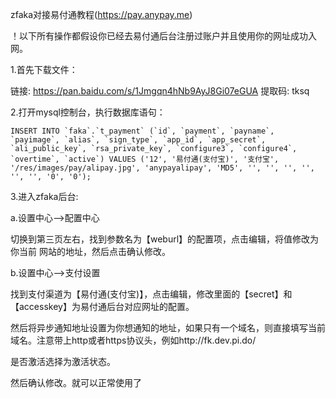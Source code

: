 zfaka对接易付通教程(https://pay.anypay.me)

！以下所有操作都假设你已经去易付通后台注册过账户并且使用你的网址成功入网。

1.首先下载文件：

链接: https://pan.baidu.com/s/1Jmgqn4hNb9AyJ8Gi07eGUA   提取码: tksq

2.打开mysql控制台，执行数据库语句：

    INSERT INTO `faka`.`t_payment` (`id`, `payment`, `payname`, `payimage`, `alias`, `sign_type`, `app_id`, `app_secret`, `ali_public_key`, `rsa_private_key`, `configure3`, `configure4`, `overtime`, `active`) VALUES ('12', '易付通(支付宝)', '支付宝', '/res/images/pay/alipay.jpg', 'anypayalipay', 'MD5', '', '', '', '', '', '', '0', '0');
    

3.进入zfaka后台:

a.设置中心-->配置中心

切换到第三页左右，找到参数名为【weburl】的配置项，点击编辑，将值修改为你当前 网站的地址，然后点击确认修改。

b.设置中心-->支付设置

找到支付渠道为【易付通(支付宝)】，点击编辑，修改里面的【secret】和【accesskey】为易付通后台对应网址的配置。

然后将异步通知地址设置为你想通知的地址，如果只有一个域名，则直接填写当前域名。注意带上http或者https协议头，例如http://fk.dev.pi.do/

是否激活选择为激活状态。

然后确认修改。就可以正常使用了
